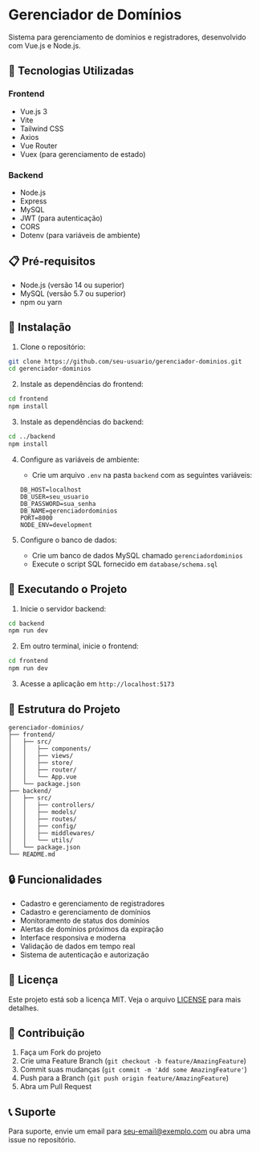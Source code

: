 # Gerenciador de Domínios

Sistema para gerenciamento de domínios e registradores, desenvolvido com Vue.js e Node.js.

## 🚀 Tecnologias Utilizadas

### Frontend
- Vue.js 3
- Vite
- Tailwind CSS
- Axios
- Vue Router
- Vuex (para gerenciamento de estado)

### Backend
- Node.js
- Express
- MySQL
- JWT (para autenticação)
- CORS
- Dotenv (para variáveis de ambiente)

## 📋 Pré-requisitos

- Node.js (versão 14 ou superior)
- MySQL (versão 5.7 ou superior)
- npm ou yarn

## 🔧 Instalação

1. Clone o repositório:
```bash
git clone https://github.com/seu-usuario/gerenciador-dominios.git
cd gerenciador-dominios
```

2. Instale as dependências do frontend:
```bash
cd frontend
npm install
```

3. Instale as dependências do backend:
```bash
cd ../backend
npm install
```

4. Configure as variáveis de ambiente:
   - Crie um arquivo `.env` na pasta `backend` com as seguintes variáveis:
   ```
   DB_HOST=localhost
   DB_USER=seu_usuario
   DB_PASSWORD=sua_senha
   DB_NAME=gerenciadordominios
   PORT=8000
   NODE_ENV=development
   ```

5. Configure o banco de dados:
   - Crie um banco de dados MySQL chamado `gerenciadordominios`
   - Execute o script SQL fornecido em `database/schema.sql`

## 🚀 Executando o Projeto

1. Inicie o servidor backend:
```bash
cd backend
npm run dev
```

2. Em outro terminal, inicie o frontend:
```bash
cd frontend
npm run dev
```

3. Acesse a aplicação em `http://localhost:5173`

## 📁 Estrutura do Projeto

```
gerenciador-dominios/
├── frontend/
│   ├── src/
│   │   ├── components/
│   │   ├── views/
│   │   ├── store/
│   │   ├── router/
│   │   └── App.vue
│   └── package.json
├── backend/
│   ├── src/
│   │   ├── controllers/
│   │   ├── models/
│   │   ├── routes/
│   │   ├── config/
│   │   ├── middlewares/
│   │   └── utils/
│   └── package.json
└── README.md
```

## 🔒 Funcionalidades

- Cadastro e gerenciamento de registradores
- Cadastro e gerenciamento de domínios
- Monitoramento de status dos domínios
- Alertas de domínios próximos da expiração
- Interface responsiva e moderna
- Validação de dados em tempo real
- Sistema de autenticação e autorização

## 📝 Licença

Este projeto está sob a licença MIT. Veja o arquivo [LICENSE](LICENSE) para mais detalhes.

## 👥 Contribuição

1. Faça um Fork do projeto
2. Crie uma Feature Branch (`git checkout -b feature/AmazingFeature`)
3. Commit suas mudanças (`git commit -m 'Add some AmazingFeature'`)
4. Push para a Branch (`git push origin feature/AmazingFeature`)
5. Abra um Pull Request

## 📞 Suporte

Para suporte, envie um email para seu-email@exemplo.com ou abra uma issue no repositório. 